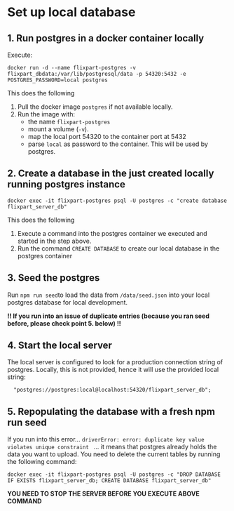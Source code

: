 # Set up local database

## 1. Run postgres in a docker container locally

Execute:

`docker run -d --name flixpart-postgres -v flixpart_dbdata:/var/lib/postgresql/data -p 54320:5432 -e POSTGRES_PASSWORD=local postgres`

This does the following

1. Pull the docker image `postgres` if not available locally.
2. Run the image with:
   - the name `flixpart-postgres`
   - mount a volume (`-v`).
   - map the local port 54320 to the container port at 5432
   - parse `local` as password to the container. This will be used by postgres.

## 2. Create a database in the just created locally running postgres instance

`docker exec -it flixpart-postgres psql -U postgres -c "create database flixpart_server_db"`

This does the following

1. Execute a command into the postgres container we executed and started in the step above.
2. Run the command `CREATE DATABASE` to create our local database in the postgres container

## 3. Seed the postgres

Run `npm run seed`to load the data from `/data/seed.json` into your local postgres database for local development.

**!! If you run into an issue of duplicate entries (because you ran seed before, please check point 5. below) !!**

## 4. Start the local server

The local server is configured to look for a production connection string of postgres. Locally, this is not provided, hence it will use the provided local string:

```const DATABASE_URL = process.env.DATABASE_URL ||
  "postgres://postgres:local@localhost:54320/flixpart_server_db";
```

## 5. Repopulating the database with a fresh npm run seed

If you run into this error...
`driverError: error: duplicate key value violates unique constraint `
... it means that postgres already holds the data you want to upload. You need to delete the current tables by running the following command:

`docker exec -it flixpart-postgres psql -U postgres -c "DROP DATABASE IF EXISTS flixpart_server_db; CREATE DATABASE flixpart_server_db"`

**YOU NEED TO STOP THE SERVER BEFORE YOU EXECUTE ABOVE COMMAND**
